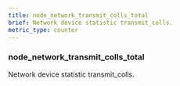 ```yaml
---
title: node_network_transmit_colls_total
brief: Network device statistic transmit_colls.
metric_type: counter
---
```

### node_network_transmit_colls_total

Network device statistic transmit_colls.